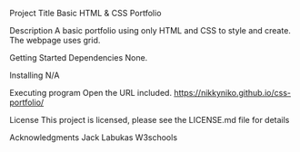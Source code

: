 Project Title
Basic HTML & CSS Portfolio

Description
A basic portfolio using only HTML and CSS to style and create. The webpage uses grid.

Getting Started
Dependencies
None.

Installing
N/A

Executing program
Open the URL included.
https://nikkyniko.github.io/css-portfolio/

License
This project is licensed, please see the LICENSE.md file for details

Acknowledgments
Jack Labukas
W3schools